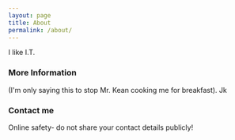 ```yaml
---
layout: page
title: About
permalink: /about/
---
```


I like I.T.

### More Information

(I'm only saying this to stop Mr. Kean cooking me for breakfast).
Jk 

### Contact me

Online safety- do not share your contact details publicly!
